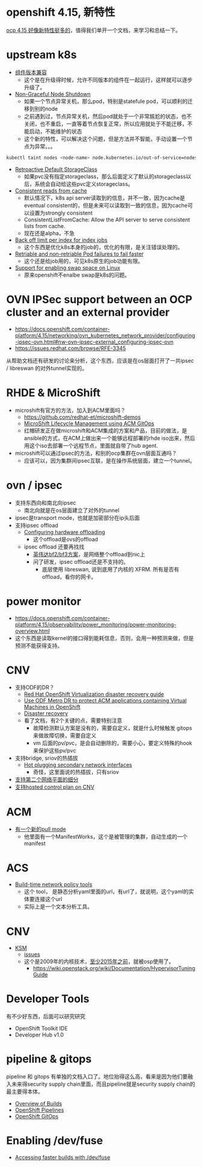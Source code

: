 # openshift 4.15, 新特性

[ocp 4.15 好像新特性挺多的](https://docs.google.com/presentation/d/1u0D88Pio3z5vrFBJGn_sPVendQLnzkgSwnrYUgm9eiw/edit#slide=id.g2b7d86f7551_11_0)，值得我们单开一个文档，来学习和总结一下。

# upstream k8s

- [组件版本兼容](https://kubernetes.io/releases/version-skew-policy/)
  - 这个是在升级得时候，允许不同版本的组件在一起运行，这样就可以逐步升级了。
- [Non-Graceful Node Shutdown](https://kubernetes.io/blog/2023/08/16/kubernetes-1-28-non-graceful-node-shutdown-ga/)
  - 如果一个节点异常关机，那么pod，特别是statefule pod，可以顺利的迁移到别的node
  - 之前遇到过，节点异常关机，然后pod就处于一个非常尴尬的状态，也不关闭，也不重启，一直等着节点恢复正常，所以应用就处于不能迁移，不能启动，不能维护的状态
  - 这个新的特性，可以解决这个问题，但是方法并不智能，手动设置一个节点为异常。。。
```bash
kubectl taint nodes <node-name> node.kubernetes.io/out-of-service=nodeshutdown:NoExecute
```
- [Retroactive Default StorageClass](https://kubernetes.io/blog/2023/08/18/retroactive-default-storage-class-ga/)
  - 如果pvc没有指定storageclass，那么后面定义了默认的storageclass以后，系统会自动给这些pvc定义storageclass。
- [Consistent reads from cache](https://github.com/kubernetes/enhancements/issues/2340)
  - 默认情况下，k8s api server读取到的信息，并不一致，因为cache是eventual consistent的，但是未来可以读取到一致的信息，因为cache可以设置为strongly consistent
  - ConsistentListFromCache: Allow the API server to serve consistent lists from cache.
  - 现在还是alpha，不急
- [Back off limit per index for index jobs](https://github.com/kubernetes/enhancements/issues/3850)
  - 这个东西是优化k8s本身的job的，优化的有限，是关注错误处理的。
- [Retriable and non-retriable Pod failures to fail faster](https://kubernetes.io/docs/tasks/job/pod-failure-policy/)
  - 这个还是给job用的，可见k8s原生的job功能有限。
- [Support for enabling swap space on Linux](https://kubernetes.io/blog/2023/08/24/swap-linux-beta/)
  - 原来openshift不enalbe swap是k8s的问题。


# OVN IPSec support between an OCP cluster and an external provider

- https://docs.openshift.com/container-platform/4.15/networking/ovn_kubernetes_network_provider/configuring-ipsec-ovn.html#nw-ovn-ipsec-external_configuring-ipsec-ovn
- https://issues.redhat.com/browse/RFE-3345

从帮助文档还有研发的讨论来分析，这个东西，应该是在os层面打开了一共ipsec / libreswan 的对外tunnel实现的。

# RHDE & MicroShift

- microshift有官方的方法，加入到ACM里面吗？
  - https://github.com/redhat-et/microshift-demos
  - [MicroShift Lifecycle Management using ACM GitOps](https://docs.google.com/presentation/d/1kOWe49FZOBCh4FqvFNkASnCjq-u0D9jBgyyChBeUR9U/edit#slide=id.g209a2f29192_0_0)
  - 红帽研发正在做microshift和ACM集成的方案和产品，目前的做法，是ansible的方式，在ACM上做出来一个能够远程部署的rhde iso出来，然后用这个iso去部署一个远程节点，里面就自带了hub agent.
- microshift可以通过ipsec的方法，和别的ocp集群在ovn层面互通吗？
  - 应该可以，因为集群间ipsec互联，是在操作系统层面，建立一个tunnel。

# ovn / ipsec

- 支持东西向和南北向ipsec
  - 南北向就是在os层面建立了对外的tunnel
- ipsec是transport mode，也就是加密部分在ip头后面
- 支持ipsec offload
  - [Configuring hardware offloading](https://docs.openshift.com/container-platform/4.15/networking/hardware_networks/configuring-hardware-offloading.html#configuring-machine-config-pool_configuring-hardware-offloading)
    - 这个offload是ovs的offload
  - ipsec offload 还要再找找
    - [英伟达bf2/bf3方案](https://developer.nvidia.com/blog/accelerating-cloud-ready-infrastructure-and-kubernetes-with-red-hat-openshift-and-bluefield-dpu/)，是网络整个offload到nic上
    - 问了研发，ipsec offload还是不支持的。
      - 底层使用 libreswan, 说到底用了内核的 XFRM. 所有是否有offload，看你的网卡。

# power monitor

- https://docs.openshift.com/container-platform/4.15/observability/power_monitoring/power-monitoring-overview.html
- 这个东西是读取kernel的接口得到能耗信息，否则，会用一种预测来做，但是预测不能获得支持。

# CNV

- 支持ODF的DR？
  - [Red Hat OpenShift Virtualization disaster recovery guide](https://access.redhat.com/articles/7041594)
  - [Use ODF Metro DR to protect ACM applications containing Virtual Machines in OpenShift](https://access.redhat.com/articles/7053115)
  - [Disaster recovery](https://docs.openshift.com/container-platform/4.15/virt/backup_restore/virt-disaster-recovery.html)
  - 看了文档，有2个关键的点，需要特别注意
    - 故障检测默认方案是没有的，需要自定义，就是什么时候触发 gitops 来做故障切换，需要自定义
    - vm 后面的pv/pvc，是会自动删除的，需要小心，要定义特殊的hook来保护这些pv/pvc
- 支持bridge, sriov的热插拔
  - [Hot plugging secondary network interfaces](https://docs.openshift.com/container-platform/4.15/virt/vm_networking/virt-hot-plugging-network-interfaces.html)
    - 奇怪，这里面说的热插拔，只有sriov
- [支持第二个网络平面的细分](https://docs.openshift.com/container-platform/4.15/networking/multiple_networks/configuring-additional-network.html#compatibility-with-multi-network-policy_configuring-additional-network)
- [支持hosted control plan on CNV](https://docs.openshift.com/container-platform/4.15/hosted_control_planes/hcp-configuring.html#hcp-configuring-virt)

# ACM

- [有一个新的pull mode](https://www.redhat.com/en/blog/introducing-the-argo-cd-application-pull-controller-for-red-hat-advanced-cluster-management)
  - 他里面有一个ManifestWorks，这个是被管理的集群，自动生成的一个manifest

# ACS

- [Build-time network policy tools](https://docs.openshift.com/acs/4.3/operating/build-time-network-policy-tools.html#using-the-build-time-network-policy-generator_network-policy-tools)
  - 这个 tool， 是静态分析yaml里面的url，有url了，就说明，这个yaml的实体要连接这个url
  - 实际上是一个文本分析工具。

# CNV

- [KSM](https://docs.openshift.com/container-platform/4.15//virt/virtual_machines/advanced_vm_management/virt-activating-ksm.html)
  - [issues](https://issues.redhat.com/browse/CNV-23960)
  - 这个是2009年的内核技术，[至少2015年之前](http://openstack-in-production.blogspot.fr/2015/08/ept-and-ksm-for-high-throughput.html)，就被osp使用了。
    - https://wiki.openstack.org/wiki/Documentation/HypervisorTuningGuide

# Developer Tools

有不少好东西，后面可以研究研究

- OpenShift Toolkit IDE
- Developer Hub v1.0

# pipeline & gitops

pipeline 和 gitops 有单独的文档入口了。地位抬得这么高，看来是因为他们要融入未来得security supply chain里面，而且pipeline就是security supply chain的最主要得本体。

- [Overview of Builds](https://docs.openshift.com/builds/1.0/about/overview-openshift-builds.html)
- [OpenShift Pipelines](https://docs.openshift.com/pipelines/1.14/about/understanding-openshift-pipelines.html)
- [OpenShift GitOps](https://docs.openshift.com/gitops/1.11/release_notes/gitops-release-notes.html)

# Enabling /dev/fuse 

- [Accessing faster builds with /dev/fuse](https://docs.openshift.com/container-platform/4.15/nodes/containers/nodes-containers-dev-fuse.html)




